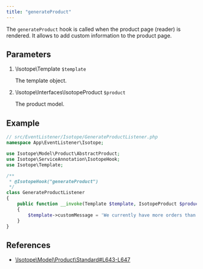 ```yaml
---
title: "generateProduct"
---
```


The `generateProduct` hook is called when the product page (reader) is rendered. It allows to add custom information to the product page.

## Parameters

1. \Isotope\Template `$template`
   
    The template object.

1. \Isotope\Interfaces\IsotopeProduct `$product`
   
    The product model.

## Example

```php
// src/EventListener/Isotope/GenerateProductListener.php
namespace App\EventListener\Isotope;

use Isotope\Model\Product\AbstractProduct;
use Isotope\ServiceAnnotation\IsotopeHook;
use Isotope\Template;

/**
 * @IsotopeHook("generateProduct")
 */
class GenerateProductListener
{
    public function __invoke(Template $template, IsotopeProduct $product): void
    {
        $template->customMessage = 'We currently have more orders than usual. Please expect longer waiting times.';
    }
}
```

## References

* [\Isotope\Model\Product\Standard#L643-L647](https://github.com/isotope/core/blob/2.8/system/modules/isotope/library/Isotope/Model/Product/Standard.php#L643-L647)
